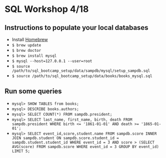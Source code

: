 # SQL Workshop 4/18

## Instructions to populate your local databases

- Install [Homebrew](http://brew.sh/)
- `$ brew update`
- `$ brew doctor`
- `$ brew install mysql`
- `$ mysql --host=127.0.0.1 --user=root`
- `$ source /path/to/sql_bootcamp_setup/data/sampdb/mysql/setup_sampdb.sql`
- `$ source /path/to/sql_bootcamp_setup/data/books/books_mysql.sql`

## Run some queries

- `mysql> SHOW TABLES from books;`
- `mysql> DESCRIBE books.authors;`
- `mysql> SELECT COUNT(*) FROM sampdb.president;`
- `mysql> SELECT last_name, first_name, birth, death FROM sampdb.president WHERE birth <= '1861-01-01' AND death >= '1865-01-01';`
- `mysql> SELECT event_id,score,student.name FROM sampdb.score INNER JOIN sampdb.student ON sampdb.score.student_id = sampdb.student.student_id WHERE event_id = 3 AND score > (SELECT AVG(score) FROM sampdb.score WHERE event_id = 3 GROUP BY event_id) LIMIT 5;`